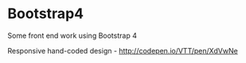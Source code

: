 # Bootstrap4
Some front end work using Bootstrap 4


Responsive hand-coded design - http://codepen.io/VTT/pen/XdVwNe

